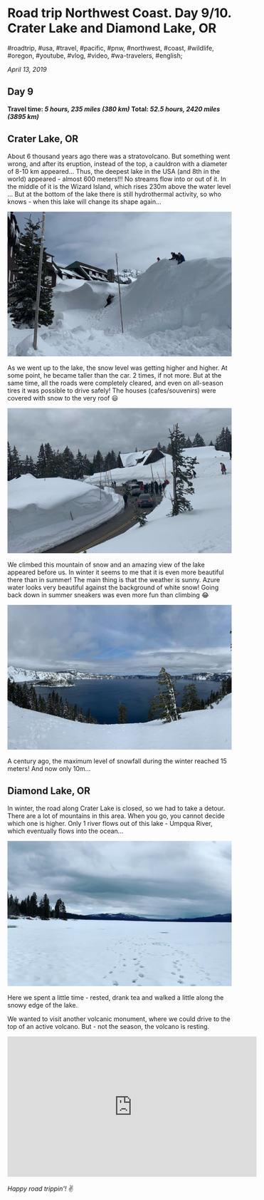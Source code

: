 # Road trip Northwest Coast. Day 9/10. Crater Lake and Diamond Lake, OR

#roadtrip, #usa, #travel, #pacific, #pnw, #northwest, #coast, #wildlife, #oregon, #youtube, #vlog, #video, #wa-travelers, #english;

_April 13, 2019_

## Day 9

**Travel time: _5 hours, 235 miles (380 km)_**
**Total: _52.5 hours, 2420 miles (3895 km)_**

## Crater Lake, OR

About 6 thousand years ago there was a stratovolcano. But something went wrong, and after its eruption, instead of the top, a cauldron with a diameter of 8-10 km appeared... Thus, the deepest lake in the USA (and 8th in the world) appeared - almost 600 meters!!! No streams flow into or out of it.
In the middle of it is the Wizard Island, which rises 230m above the water level ... But at the bottom of the lake there is still hydrothermal activity, so who knows - when this lake will change its shape again...

![Crater Lake snow 2, OR](/images/road-trip-northwest-coast-day-9-10-crater-lake-and-diamond-lake-or/snow2.jpg)

As we went up to the lake, the snow level was getting higher and higher. At some point, he became taller than the car. 2 times, if not more. But at the same time, all the roads were completely cleared, and even on all-season tires it was possible to drive safely! The houses (cafes/souvenirs) were covered with snow to the very roof 😃

![Crater Lake snow, OR](/images/road-trip-northwest-coast-day-9-10-crater-lake-and-diamond-lake-or/snow.jpg)

We climbed this mountain of snow and an amazing view of the lake appeared before us. In winter it seems to me that it is even more beautiful there than in summer! The main thing is that the weather is sunny. Azure water looks very beautiful against the background of white snow! Going back down in summer sneakers was even more fun than climbing 😂

![Crater Lake, OR](/images/road-trip-northwest-coast-day-9-10-crater-lake-and-diamond-lake-or/crater_lake.jpg)

A century ago, the maximum level of snowfall during the winter reached 15 meters! And now only 10m...
⠀
## Diamond Lake, OR

In winter, the road along Crater Lake is closed, so we had to take a detour. There are a lot of mountains in this area. When you go, you cannot decide which one is higher. Only 1 river flows out of this lake - Umpqua River, which eventually flows into the ocean...

![Diamond Lake, OR](/images/road-trip-northwest-coast-day-9-10-crater-lake-and-diamond-lake-or/diamond_lake.jpg)

Here we spent a little time - rested, drank tea and walked a little along the snowy edge of the lake.

We wanted to visit another volcanic monument, where we could drive to the top of an active volcano. But - not the season, the volcano is resting.

<iframe width="560" height="315" src="https://www.youtube.com/embed/bL47v5PTa0g" frameborder="0" allow="accelerometer; autoplay; encrypted-media; gyroscope; picture-in-picture" allowfullscreen></iframe>

_Happy road trippin'!_ :v:
